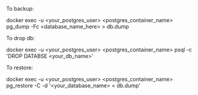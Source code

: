 To backup:

docker exec -u <your_postgres_user> <postgres_container_name> pg_dump -Fc <database_name_here> > db.dump

To drop db:

docker exec -u <your_postgres_user> <postgres_container_name> psql -c 'DROP DATABSE <your_db_name>'

To restore:

docker exec -u <your_postgres_user> <postgres_container_name> pg_restore -C -d '<your_database_name> < db.dump'

